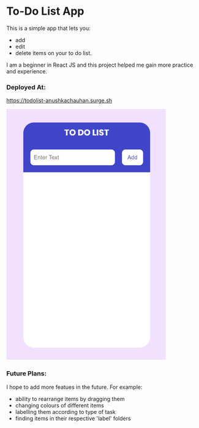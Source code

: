 # To-Do List App
This is a simple app that lets you: 
* add
* edit 
* delete 
items on your to do list. 

I am a beginner in React JS and this project helped me gain more practice and experience. 

### Deployed At:
https://todolist-anushkachauhan.surge.sh

![Image](./public/img.png "Image")

### Future Plans:
I hope to add more featues in the future.
For example: 
* ability to rearrange items by dragging them
* changing colours of different items
* labelling them according to type of task
* finding items in their respective 'label' folders


